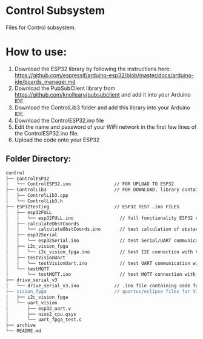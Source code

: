 # Control Subsystem

Files for Control subsystem.

# How to use:
1. Download the ESP32 library by following the instructions here: https://github.com/espressif/arduino-esp32/blob/master/docs/arduino-ide/boards_manager.md
2. Download the PubSubClient library from https://github.com/knolleary/pubsubclient and add it into your Arduino IDE.
3. Download the ControlLib3 folder and add this library into your Arduino IDE.
4. Download the ControlESP32.ino file
5. Edit the name and password of your WiFi network in the first few lines of the ControlESP32.ino file.
6. Upload the code onto your ESP32

## Folder Directory:
```bash
control
├── ControlESP32
│   └── ControlESP32.ino                // FOR UPLOAD TO ESP32
├── ControlLib3                         // FOR DOWNLOAD, library containing all functions and variables needed for CONTROL to work
│   ├── ControlLib3.cpp
│   └── ControlLib3.h
├── ESP32testing                        // ESP32 TEST .ino FILES
│   ├── esp32FULL
│   │   └── esp32FULL.ino                 // full functionality ESP32 code
│   ├── calculateObstCoords
│   │   └── calculateObstCoords.ino       // test calculation of obstacle coordinates
│   ├── esp32Serial
│   │   └── esp32Serial.ino               // test Serial/UART communication with DRIVE
│   ├── i2c_vision_fpga
│   │   └── i2c_vision_fpga.ino           // test I2C connection with VISION
│   ├── testVisionUart
│   │   └── testVisionUart.ino            // test UART communication with VISION
│   └── testMQTT
│       └── testMQTT.ino                  // test MQTT connection with COMMAND
├── drive_serial_v3
│   └── drive_serial_v3.ino             // .ino file containing code for Serial/UART commmunication for DRIVE's Arduino Nano Every
├── vision_fpga                         // quartus/eclipse files for VISION's FPGA for UART and I2C communication (test version, not integrated with camera)
│   ├── i2c_vision_fpga
│   └── uart_vision
│       ├── esp32_uart.v
│       ├── nios2_cpu.qsys
│       └── uart_fpga_test.c
├── archive
└── README.md
 
```

